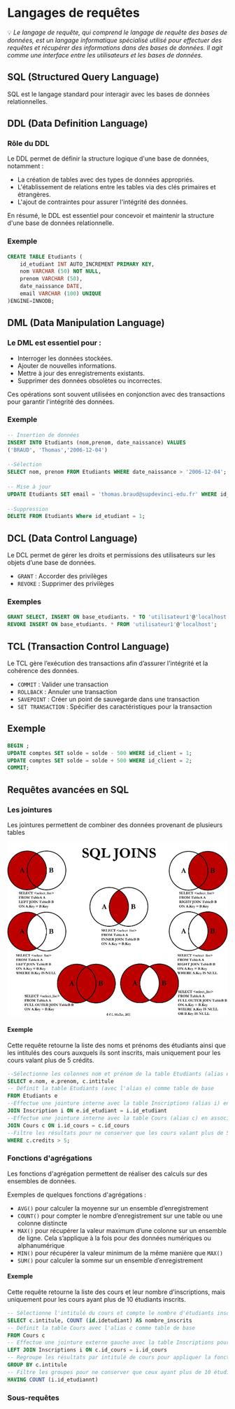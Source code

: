 # Langages de requêtes   
💡 *Le langage de requête, qui comprend le langage de requête des bases de données, est un langage informatique spécialisé utilisé pour effectuer des requêtes et récupérer des informations dans des bases de données. Il agit comme une interface entre les utilisateurs et les bases de données.* 

## SQL (Structured Query Language)
SQL est le langage standard pour interagir avec les bases de données relationnelles.  

## DDL (Data Definition Language) 
### Rôle du DDL 
Le DDL permet de définir la structure logique d'une base de données, notamment :
- La création de tables avec des types de données appropriés.
- L'établissement de relations entre les tables via des clés primaires et étrangères.
- L'ajout de contraintes pour assurer l'intégrité des données.

En résumé, le DDL est essentiel pour concevoir et maintenir la structure d'une base de données relationnelle. 

### Exemple 

```sql
CREATE TABLE Etudiants (
    id_etudiant INT AUTO_INCREMENT PRIMARY KEY,
    nom VARCHAR (50) NOT NULL,
    prenom VARCHAR (50),
    date_naissance DATE,
    email VARCHAR (100) UNIQUE
)ENGINE=INNODB;
```

## DML (Data Manipulation Language)  

### Le DML est essentiel pour : 
- Interroger les données stockées.
- Ajouter de nouvelles informations.
- Mettre à jour des enregistrements existants.
- Supprimer des données obsolètes ou incorrectes.

Ces opérations sont souvent utilisées en conjonction avec des transactions pour garantir l'intégrité des données.

### Exemple 

```sql
-- Insertion de données 
INSERT INTO Etudiants (nom,prenom, date_naissance) VALUES
('BRAUD', 'Thomas','2006-12-04')

--Sélection 
SELECT nom, prenom FROM Etudiants WHERE date_naissance > '2006-12-04';

-- Mise à jour 
UPDATE Etudiants SET email = 'thomas.braud@supdevinci-edu.fr' WHERE id_etudiant = 1;

--Suppression 
DELETE FROM Etudiants Where id_etudiant = 1;
```

## DCL (Data Control Language)

Le DCL permet de gérer les droits et permissions des utilisateurs sur les objets d’une base de données.
- ``GRANT`` : Accorder des privilèges 
- ``REVOKE`` : Supprimer des privilèges 

### Exemples 

```sql
GRANT SELECT, INSERT ON base_etudiants. * TO 'utilisateur1'@'localhost';
REVOKE INSERT ON base_etudiants. * FROM 'utilisateur1'@'localhost';
```

## TCL (Transaction Control Language)

Le TCL gère l’exécution des transactions afin d’assurer l’intégrité et la cohérence des données.
- ``COMMIT`` : Valider une transaction 
- ``ROLLBACK`` : Annuler une transaction 
- ``SAVEPOINT`` : Créer un point de sauvegarde dans une transaction
- ``SET TRANSACTION`` : Spécifier des caractéristiques pour la transaction

## Exemple 
```sql
BEGIN ;
UPDATE comptes SET solde = solde - 500 WHERE id_client = 1;
UPDATE comptes SET solde = solde + 500 WHERE id_client = 2;
COMMIT; 
```

## Requêtes avancées en SQL  

### Les jointures 

Les jointures permettent de combiner des données provenant de plusieurs tables

![alt text](Images/Jointures.jpg)

#### Exemple 

Cette requête retourne la liste des noms et prénoms des étudiants ainsi que les intitulés des cours auxquels ils sont inscrits, mais uniquement pour les cours valant plus de 5 crédits.

```sql
--Sélectionne les colonnes nom et prénom de la table Etudiants (alias e) et la colonne intitule de la table Cours (alias c) 
SELECT e.nom, e.prenom, c.intitule
-- Définit la table Etudiants (avec l'alias e) comme table de base 
FROM Etudiants e
--Effectue une jointure interne avec la table Inscriptions (alias i) en associant les étudiants à leurs inscriptions
JOIN Inscription i ON e.id_etudiant = i.id_etudiant
--Effectue une jointure interne avec la table Cours (alias c) en associant les inscriptions aux cours correspondants  
JOIN Cours c ON i.id_cours = c.id_cours 
--Filtre les résultats pour ne conserver que les cours valant plus de 5 crédits
WHERE c.credits > 5;
``` 


### Fonctions d'agrégations 

Les fonctions d'agrégation permettent de réaliser des calculs sur des ensembles de données.

Exemples de quelques fonctions d'agrégations : 
- ``AVG()`` pour calculer la moyenne sur un ensemble d’enregistrement 
- ``COUNT()`` pour compter le nombre d’enregistrement sur une table ou une colonne distincte
- `MAX()` pour récupérer la valeur maximum d’une colonne sur un ensemble de ligne. Cela s’applique à la fois pour des données numériques ou alphanumérique
- ``MIN()`` pour récupérer la valeur minimum de la même manière que ``MAX()``
- ``SUM()`` pour calculer la somme sur un ensemble d’enregistrement  

#### Exemple 

Cette requête retourne la liste des cours et leur nombre d'inscriptions, mais uniquement pour les cours ayant plus de 10 étudiants inscrits.

```sql
-- Sélectionne l'intitulé du cours et compte le nombre d'étudiants inscrits à ce cours (avec un alias pour la colonne calculée)
SELECT c.intitule, COUNT (id.idetudiant) AS nombre_inscrits 
-- Définit la table Cours avec l'alias c comme table de base
FROM Cours c 
-- Effectue une jointure externe gauche avec la table Inscriptions pour inclure tous les cours, même ceux sans inscription
LEFT JOIN Inscriptions i ON c.id_cours = i.id_cours
-- Regroupe les résultats par intitulé de cours pour appliquer la fonction d'agrégation sur chaque groupe
GROUP BY c.intitule
-- Filtre les groupes pour ne conserver que ceux ayant plus de 10 étudiants inscrits
HAVING COUNT (i.id_etudiannt)
```

### Sous-requêtes

